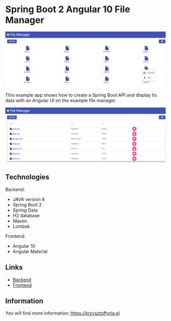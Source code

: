 # Spring Boot 2 Angular 10 File Manager
![Book_panel](./file-manager-frontend/src/assets/image/2.png)

This example app shows how to create a Spring Boot API and display its data with an Angular UI on the example file manager.

![Book_panel2](./file-manager-frontend/src/assets/image/1.png)

## Technologies
Backend:
* JAVA version 8
* Spring Boot 2
* Spring Data
* H2 database
* Maven
* Lombok

Frontend:
* Angular 10
* Angular Material

## Links
* [Backend](https://github.com/KrzysztofFyrla/Spring-Boot-2-Angular-10-File-Manager/tree/master/file-manager-backend)
* [Frontend](https://github.com/KrzysztofFyrla/Spring-Boot-2-Angular-10-File-Manager/tree/master/file-manager-frontend)

## Information
You will find more information: https://krzysztoffyrla.pl
